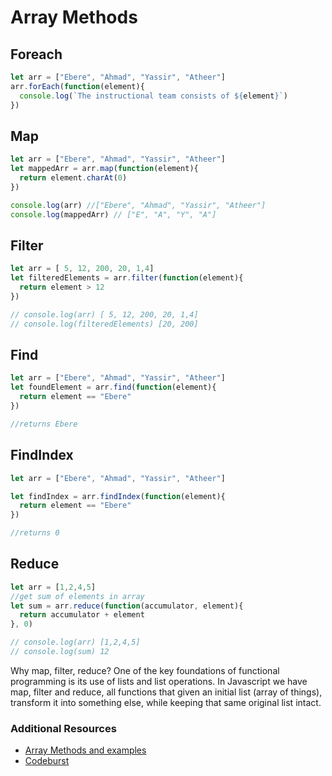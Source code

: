 # Array Methods



## Foreach
```javascript
let arr = ["Ebere", "Ahmad", "Yassir", "Atheer"]
arr.forEach(function(element){
  console.log(`The instructional team consists of ${element}`)
})

```

## Map
```javascript
let arr = ["Ebere", "Ahmad", "Yassir", "Atheer"]
let mappedArr = arr.map(function(element){
  return element.charAt(0)
})

console.log(arr) //["Ebere", "Ahmad", "Yassir", "Atheer"]
console.log(mappedArr) // ["E", "A", "Y", "A"]

```

## Filter
```javascript
let arr = [ 5, 12, 200, 20, 1,4]
let filteredElements = arr.filter(function(element){
  return element > 12
})

// console.log(arr) [ 5, 12, 200, 20, 1,4]
// console.log(filteredElements) [20, 200]
```

## Find
```javascript
let arr = ["Ebere", "Ahmad", "Yassir", "Atheer"]
let foundElement = arr.find(function(element){
  return element == "Ebere"
})

//returns Ebere

```

## FindIndex
```javascript
let arr = ["Ebere", "Ahmad", "Yassir", "Atheer"]

let findIndex = arr.findIndex(function(element){
  return element == "Ebere"
})

//returns 0
```

## Reduce
```javascript
let arr = [1,2,4,5]
//get sum of elements in array
let sum = arr.reduce(function(accumulator, element){
  return accumulator + element
}, 0)

// console.log(arr) [1,2,4,5]
// console.log(sum) 12
```


Why map, filter, reduce?
One of the key foundations of functional programming is its use of lists and list operations. In Javascript we have map, filter and reduce, all functions that given an initial list (array of things), transform it into something else, while keeping that same original list intact.

### Additional Resources

- [Array Methods and examples](https://medium.com/@joomiguelcunha/learn-map-filter-and-reduce-in-javascript-ea59009593c4)
- [Codeburst](https://codeburst.io/all-about-javascript-arrays-44d2d36874b9/)
